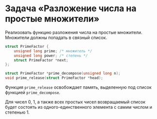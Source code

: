 # Задача «Разложение числа на простые множители»

Реализовать функцию разложения числа на простые множители. Множители должны попадать в связный список.

```c
struct PrimeFactor {
    unsigned long prime; /* множитель */
    unsigned long power; /* степень */
    struct PrimeFactor *next;
};

struct PrimeFactor *prime_decompose(unsigned long n);
void prime_release(struct PrimeFactor *head);
```

Функция `prime_release` освобождает память, выделенную под список функцией `prime_decompose`.

Для чисел $0$, $1$, а также всех простых чисел возвращаемый список будет состоять из одного-единственного элемента с самим числом и степенью $1$.
